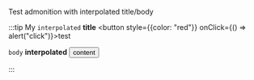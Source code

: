 Test admonition with interpolated title/body

:::tip My `interpolated` **title** <button style={{color: "red"}} onClick={() => alert("click")}>test</button>

`body` **interpolated** <button>content</button>

:::
